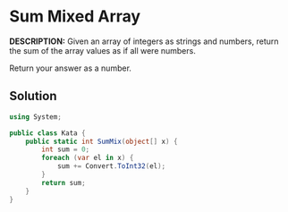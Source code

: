 # Sum Mixed Array

**DESCRIPTION:**
Given an array of integers as strings and numbers, return the sum of the array values as if all were numbers.

Return your answer as a number.

## Solution

```C#
using System;

public class Kata {
    public static int SumMix(object[] x) {
        int sum = 0;
        foreach (var el in x) {
            sum += Convert.ToInt32(el);
        }
        return sum;
    }
}
```